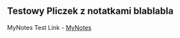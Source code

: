 ## Testowy Pliczek z notatkami blablabla
MyNotes Test Link - [MyNotes](http://www.wizzfx.ssd-linuxpl.com/notes/index.html) 




